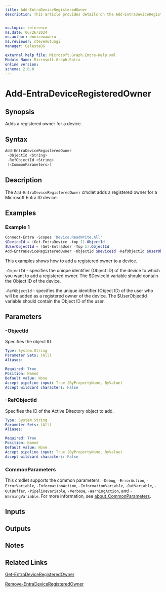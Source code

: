 ```yaml
---
title: Add-EntraDeviceRegisteredOwner
description: This article provides details on the Add-EntraDeviceRegisteredOwner command.


ms.topic: reference
ms.date: 06/26/2024
ms.author: eunicewaweru
ms.reviewer: stevemutungi
manager: CelesteDG

external help file: Microsoft.Graph.Entra-Help.xml
Module Name: Microsoft.Graph.Entra
online version:
schema: 2.0.0
---
```


# Add-EntraDeviceRegisteredOwner

## Synopsis

Adds a registered owner for a device.

## Syntax

```powershell
Add-EntraDeviceRegisteredOwner 
 -ObjectId <String> 
 -RefObjectId <String> 
 [<CommonParameters>]
```

## Description

The `Add-EntraDeviceRegisteredOwner` cmdlet adds a registered owner for a Microsoft Entra ID device.

## Examples

### Example 1

```powershell
Connect-Entra -Scopes 'Device.ReadWrite.All'
$DeviceId = (Get-EntraDevice -top 1).ObjectId
$UserObjectId = (Get-EntraUser -Top 1).ObjectId
Add-EntraDeviceRegisteredOwner -ObjectId $DeviceId -RefObjectId $UserObjectId
```

This examples shows how to add a registered owner to a device.

`-ObjectId` - specifies the unique identifier (Object ID) of the device to which you want to add a registered owner. The $DeviceId variable should contain the Object ID of the device.

`-RefObjectId` - specifies the unique identifier (Object ID) of the user who will be added as a registered owner of the device. The $UserObjectId variable should contain the Object ID of the user.

## Parameters

### -ObjectId

Specifies the object ID.

```yaml
Type: System.String
Parameter Sets: (All)
Aliases:

Required: True
Position: Named
Default value: None
Accept pipeline input: True (ByPropertyName, ByValue)
Accept wildcard characters: False
```

### -RefObjectId

Specifies the ID of the Active Directory object to add.

```yaml
Type: System.String
Parameter Sets: (All)
Aliases:

Required: True
Position: Named
Default value: None
Accept pipeline input: True (ByPropertyName, ByValue)
Accept wildcard characters: False
```

### CommonParameters

This cmdlet supports the common parameters: `-Debug`, `-ErrorAction`, `-ErrorVariable`, `-InformationAction`, `-InformationVariable`, `-OutVariable`, `-OutBuffer`, `-PipelineVariable`, `-Verbose`, `-WarningAction`, and `-WarningVariable`. For more information, see [about_CommonParameters](https://go.microsoft.com/fwlink/?LinkID=113216).

## Inputs

## Outputs

## Notes

## Related Links

[Get-EntraDeviceRegisteredOwner](Get-EntraDeviceRegisteredOwner.md)

[Remove-EntraDeviceRegisteredOwner](Remove-EntraDeviceRegisteredOwner.md)
